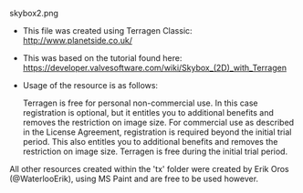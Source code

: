 skybox2.png
- This file was created using Terragen Classic:	http://www.planetside.co.uk/
- This was based on the tutorial found here:	https://developer.valvesoftware.com/wiki/Skybox_(2D)_with_Terragen
- Usage of the resource is as follows:

	Terragen is free for personal non-commercial use. In this case registration is optional, but it
	entitles you to additional benefits and removes the restriction on image size. For commercial use
	as described in the License Agreement, registration is required beyond the initial trial period.
	This also entitles you to additional benefits and removes the restriction on image size.
	Terragen is free during the initial trial period.

All other resources created within the 'tx' folder were created by Erik Oros (@WaterlooErik), using MS Paint and are free to be used however.